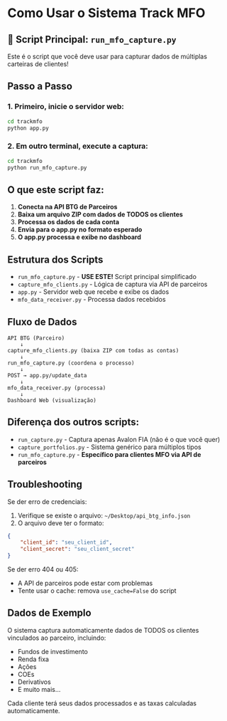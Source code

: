 # Como Usar o Sistema Track MFO

## 🎯 Script Principal: `run_mfo_capture.py`

Este é o script que você deve usar para capturar dados de múltiplas carteiras de clientes!

## Passo a Passo

### 1. Primeiro, inicie o servidor web:
```bash
cd trackmfo
python app.py
```

### 2. Em outro terminal, execute a captura:
```bash
cd trackmfo
python run_mfo_capture.py
```

## O que este script faz:

1. **Conecta na API BTG de Parceiros**
2. **Baixa um arquivo ZIP com dados de TODOS os clientes**
3. **Processa os dados de cada conta**
4. **Envia para o app.py no formato esperado**
5. **O app.py processa e exibe no dashboard**

## Estrutura dos Scripts

- `run_mfo_capture.py` - **USE ESTE!** Script principal simplificado
- `capture_mfo_clients.py` - Lógica de captura via API de parceiros
- `app.py` - Servidor web que recebe e exibe os dados
- `mfo_data_receiver.py` - Processa dados recebidos

## Fluxo de Dados

```
API BTG (Parceiro) 
    ↓
capture_mfo_clients.py (baixa ZIP com todas as contas)
    ↓
run_mfo_capture.py (coordena o processo)
    ↓
POST → app.py/update_data
    ↓
mfo_data_receiver.py (processa)
    ↓
Dashboard Web (visualização)
```

## Diferença dos outros scripts:

- `run_capture.py` - Captura apenas Avalon FIA (não é o que você quer)
- `capture_portfolios.py` - Sistema genérico para múltiplos tipos
- `run_mfo_capture.py` - **Específico para clientes MFO via API de parceiros**

## Troubleshooting

Se der erro de credenciais:
1. Verifique se existe o arquivo: `~/Desktop/api_btg_info.json`
2. O arquivo deve ter o formato:
```json
{
    "client_id": "seu_client_id",
    "client_secret": "seu_client_secret"
}
```

Se der erro 404 ou 405:
- A API de parceiros pode estar com problemas
- Tente usar o cache: remova `use_cache=False` do script

## Dados de Exemplo

O sistema captura automaticamente dados de TODOS os clientes vinculados ao parceiro, incluindo:
- Fundos de investimento
- Renda fixa
- Ações
- COEs
- Derivativos
- E muito mais...

Cada cliente terá seus dados processados e as taxas calculadas automaticamente.